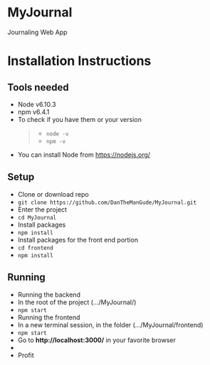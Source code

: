 # MyJournal
Journaling Web App


# Installation Instructions

  ## Tools needed
  - Node v6.10.3
  - npm v6.4.1
  - To check if you have them or your version
    > - `node -v`
    > - `npm -v`
  - You can install Node from https://nodejs.org/
  
  ## Setup
  - Clone or download repo
  - `git clone https://github.com/DanTheManGude/MyJournal.git`
  - Enter the project
  - `cd MyJournal`
  - Install packages
  - `npm install`
  - Install packages for the front end portion
  - `cd frontend`
  - `npm install`
  
  ## Running
  - Running the backend
  - In the root of the project (.../MyJournal/)
  - `npm start`
  - Running the frontend
  - In a new terminal session, in the folder (.../MyJournal/frontend)
  - `npm start`
  - Go to **http://localhost:3000/** in your favorite browser
  - 
  - Profit
